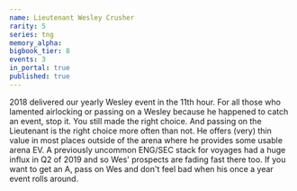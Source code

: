 ```yaml
---
name: Lieutenant Wesley Crusher
rarity: 5
series: tng
memory_alpha:
bigbook_tier: 8
events: 3
in_portal: true
published: true
---
```


2018 delivered our yearly Wesley event in the 11th hour. For all those who lamented airlocking or passing on a Wesley because he happened to catch an event, stop it. You still made the right choice. And passing on the Lieutenant is the right choice more often than not. He offers (very) thin value in most places outside of the arena where he provides some usable arena EV. A previously uncommon ENG/SEC stack for voyages had a huge influx in Q2 of 2019 and so Wes' prospects are fading fast there too. If you want to get an A, pass on Wes and don't feel bad when his once a year event rolls around.
